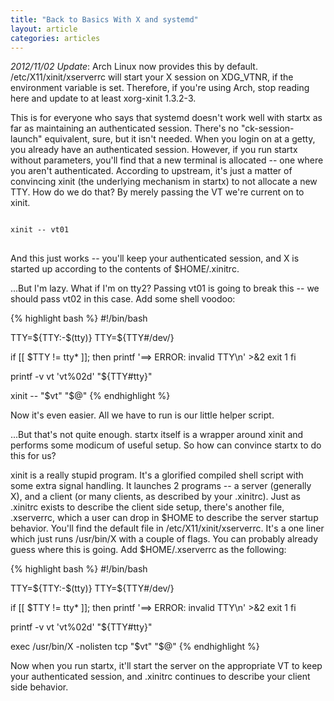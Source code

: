 ```yaml
---
title: "Back to Basics With X and systemd"
layout: article
categories: articles
---
```


*2012/11/02 Update*: Arch Linux now provides this by default. /etc/X11/xinit/xserverrc will start your X session on XDG_VTNR, if the environment variable is set. Therefore, if you're using Arch, stop reading here and update to at least xorg-xinit 1.3.2-3.

This is for everyone who says that systemd doesn't work well with startx as far as maintaining an authenticated session. There's no "ck-session-launch" equivalent, sure, but it isn't needed. When you login on at a getty, you already have an authenticated session. However, if you run startx without parameters, you'll find that a new terminal is allocated -- one where you aren't authenticated. According to upstream, it's just a matter of convincing xinit (the underlying mechanism in startx) to not allocate a new TTY. How do we do that? By merely passing the VT we're current on to xinit.

<pre>
<code>
xinit -- vt01
</code>
</pre>

And this just works -- you'll keep your authenticated session, and X is started up according to the contents of $HOME/.xinitrc.

...But I'm lazy. What if I'm on tty2? Passing vt01 is going to break this -- we should pass vt02 in this case. Add some shell voodoo:

{% highlight bash %}
#!/bin/bash

TTY=${TTY:-$(tty)}
TTY=${TTY#/dev/}

if [[ $TTY != tty* ]]; then
  printf '==> ERROR: invalid TTY\n' >&2
  exit 1
fi

printf -v vt 'vt%02d' "${TTY#tty}"

xinit -- "$vt" "$@"
{% endhighlight %}

Now it's even easier. All we have to run is our little helper script.

...But that's not quite enough. startx itself is a wrapper around xinit and performs some modicum of useful setup. So how can convince startx to do this for us?

xinit is a really stupid program. It's a glorified compiled shell script with some extra signal handling. It launches 2 programs -- a server (generally X), and a client (or many clients, as described by your .xinitrc). Just as .xinitrc exists to describe the client side setup, there's another file, .xserverrc, which a user can drop in $HOME to describe the server startup behavior. You'll find the default file in /etc/X11/xinit/xserverrc. It's a one liner which just runs /usr/bin/X with a couple of flags. You can probably already guess where this is going. Add $HOME/.xserverrc as the following:

{% highlight bash %}
#!/bin/bash

TTY=${TTY:-$(tty)}
TTY=${TTY#/dev/}

if [[ $TTY != tty* ]]; then
  printf '==> ERROR: invalid TTY\n' >&2
  exit 1
fi

printf -v vt 'vt%02d' "${TTY#tty}"

exec /usr/bin/X -nolisten tcp "$vt" "$@"
{% endhighlight %}

Now when you run startx, it'll start the server on the appropriate VT to keep your authenticated session, and .xinitrc continues to describe your client side behavior.
